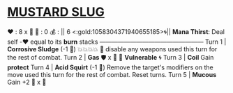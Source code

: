 # [__**MUSTARD SLUG**__](<https://www.youtube.com/watch?v=r7hCJIC_y6Q>)
❤️ : 8 x 👥
🔷 : 0
💰 : || 6 <:gold:1058304371940655185>🌀||
**Mana Thirst**: Deal self -❤️ equal to its __burn__ stacks
—————————————————
Turn 1  | **Corrosive Sludge** (-1 🔷) 💥💥💥💥 🔀 disable any weapons used this turn for the rest of combat.
Turn 2 | **Gas** 🛡️ x 👥   🔀  __Vulnerable__ 🌀
Turn 3 | **Coil** Gain __protect__
Turn 4 | **Acid Squirt** (-1 🔷) Remove the target's modifiers on the move used this turn for the rest of combat. Reset turns.
Turn 5 | **Mucous** Gain +2 🔷 x 👥
